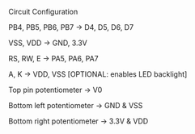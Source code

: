 Circuit Configuration

PB4, PB5, PB6, PB7 -> D4, D5, D6, D7

VSS, VDD -> GND, 3.3V

RS, RW, E -> PA5, PA6, PA7

A, K -> VDD, VSS [OPTIONAL: enables LED backlight]

Top pin potentiometer -> V0

Bottom left potentiometer -> GND & VSS

Bottom right potentiometer -> 3.3V & VDD
